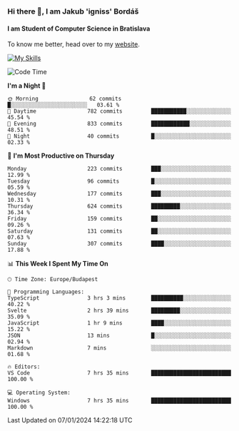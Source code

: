 ### Hi there 👋, I am Jakub 'igniss' Bordáš

#### I am Student of Computer Science in Bratislava
To know me better, head over to my [website](https://bordas.sk).

[![My Skills](https://skillicons.dev/icons?i=js,html,css,figma,svelte,java,kotlin,python,postgresql,typescript,nest,nodejs)](https://bordas.sk)


<!--START_SECTION:waka-->
![Code Time](http://img.shields.io/badge/Code%20Time-1%2C331%20hrs%2035%20mins-blue)

**I'm a Night 🦉** 

```text
🌞 Morning                62 commits          █░░░░░░░░░░░░░░░░░░░░░░░░   03.61 % 
🌆 Daytime                782 commits         ███████████░░░░░░░░░░░░░░   45.54 % 
🌃 Evening                833 commits         ████████████░░░░░░░░░░░░░   48.51 % 
🌙 Night                  40 commits          █░░░░░░░░░░░░░░░░░░░░░░░░   02.33 % 
```
📅 **I'm Most Productive on Thursday** 

```text
Monday                   223 commits         ███░░░░░░░░░░░░░░░░░░░░░░   12.99 % 
Tuesday                  96 commits          █░░░░░░░░░░░░░░░░░░░░░░░░   05.59 % 
Wednesday                177 commits         ███░░░░░░░░░░░░░░░░░░░░░░   10.31 % 
Thursday                 624 commits         █████████░░░░░░░░░░░░░░░░   36.34 % 
Friday                   159 commits         ██░░░░░░░░░░░░░░░░░░░░░░░   09.26 % 
Saturday                 131 commits         ██░░░░░░░░░░░░░░░░░░░░░░░   07.63 % 
Sunday                   307 commits         ████░░░░░░░░░░░░░░░░░░░░░   17.88 % 
```


📊 **This Week I Spent My Time On** 

```text
🕑︎ Time Zone: Europe/Budapest

💬 Programming Languages: 
TypeScript               3 hrs 3 mins        ██████████░░░░░░░░░░░░░░░   40.22 % 
Svelte                   2 hrs 39 mins       █████████░░░░░░░░░░░░░░░░   35.09 % 
JavaScript               1 hr 9 mins         ████░░░░░░░░░░░░░░░░░░░░░   15.22 % 
JSON                     13 mins             █░░░░░░░░░░░░░░░░░░░░░░░░   02.94 % 
Markdown                 7 mins              ░░░░░░░░░░░░░░░░░░░░░░░░░   01.68 % 

🔥 Editors: 
VS Code                  7 hrs 35 mins       █████████████████████████   100.00 % 

💻 Operating System: 
Windows                  7 hrs 35 mins       █████████████████████████   100.00 % 
```


 Last Updated on 07/01/2024 14:22:18 UTC
<!--END_SECTION:waka-->
